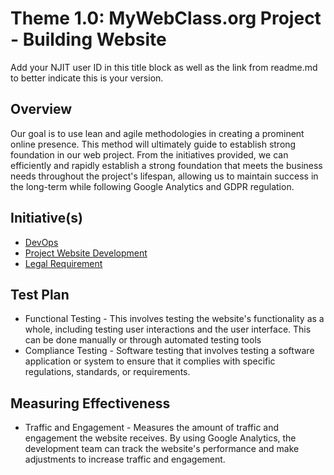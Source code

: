 # Theme 1.0: MyWebClass.org Project - Building Website
Add your NJIT user ID in this title block as well as the link from readme.md to better indicate this is your version.
## Overview
Our goal is to use lean and agile methodologies in creating a prominent online presence.
This method will ultimately guide to establish strong foundation in our web project. From the initiatives
provided, we can efficiently and rapidly establish a strong foundation that meets the business needs
throughout the project's lifespan, allowing us to maintain success in the long-term while following 
Google Analytics and GDPR regulation.

## Initiative(s)
* [DevOps](/documentation/theme_1/initiative_1.md)
* [Project Website Development](/documentation/theme_1/initiative_2.md)
* [Legal Requirement](/documentation/theme_1/initiative_3.md)

## Test Plan
* Functional Testing - This involves testing the website's functionality as a whole, including testing user interactions and the user interface. This can be done manually or through automated testing tools
* Compliance Testing - Software testing that involves testing a software application or system to ensure that it complies with specific regulations, standards, or requirements.

## Measuring Effectiveness
* Traffic and Engagement - Measures the amount of traffic and engagement the website receives. By using Google Analytics, the development team can track the website's performance and make adjustments to increase traffic and engagement.
